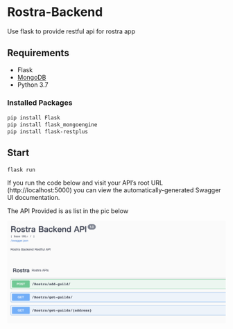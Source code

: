 # Rostra-Backend
Use flask to provide restful api  for rostra app

## Requirements
- Flask
- [MongoDB](https://docs.mongodb.com/manual/installation/)
- Python 3.7

### Installed Packages

    pip install Flask
    pip install flask_mongoengine
    pip install flask-restplus

## Start 

    flask run
    
If you run the code below and visit your API’s root URL (http://localhost:5000) you can view the automatically-generated Swagger UI documentation.

The API Provided is as list in the pic below

![Swagger](api/swagger.png)


    
